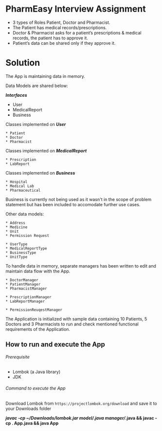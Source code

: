 # PharmEasy Interview Assignment

* 3 types of Roles Patient, Doctor and Pharmacist.
* The Patient has medical records/prescriptions.
* Doctor & Pharmacist asks for a patient’s prescriptions & medical records, the patient has to approve it.
* Patient’s data can be shared only if they approve it.

# Solution

The App is maintaining data in memory.

Data Models are shared below:

_**Interfaces**_

* User
* MedicalReport
* Business

Classes implemented on **_User_**
```
* Patient
* Doctor
* Pharmacist
```

Classes implemented on _**MedicalReport**_
```
* Prescription
* LabReport
```

Classes implemented on **_Business_**
```
* Hospital
* Medical Lab
* Pharmaceutical
```
Business is currently not being used as it wasn't in the scope of problem statement but has been included to accomodate further use cases.

Other data models:
```
* Address
* Medicine
* Unit
* Permission Request

* UserType
* MedicalReportType
* BusinessType
* UnitType
```

To handle data in memory, separate managers has been written to edit and maintain data flow with the App.
```
* DoctorManager
* PatientManager
* PharmacistManager

* PrescriptionManager
* LabReportManager

* PermissionReuqestManager
```
The Application is initialized with sample data containing 10 Patients, 5 Doctors and 3 Pharmacists to run and check mentioned functional requirements of the Application.

## How to run and execute the App

###### Prerequisite

* Lombok (a Java library)
* JDK

###### Command to execute the App

Download Lombok from `https://projectlombok.org/download` and save it to your Downloads folder

****javac -cp ~/Downloads/lombok.jar model/*.java manager/*.java && javac -cp . App.java && java App**

